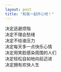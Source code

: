 ```yaml
---
layout: post
title: "和我一起开心吧！"
---
```

决定逃避烦恼  
决定不理会愁绪  
决定不给谁压力  
决定每天多一点快乐心情  
决定用笑脸感染周围的人们  
决定轻松自如地向前迈进  
决定拥有欢快人生  


							  
		
